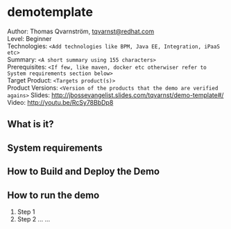 demotemplate
============
Author: Thomas Qvarnström, tqvarnst@redhat.com  
Level: Beginner  
Technologies: `<Add technologies like BPM, Java EE, Integration, iPaaS etc>`   
Summary: `<A short summary using 155 characters>`   
Prerequisites: `<If few, like maven, docker etc otherwiser refer to System requirements section below>`  
Target Product: `<Targets product(s)>`  
Product Versions: `<Version of the products that the demo are verified agains>` 
Slides: http://jbossevangelist.slides.com/tqvarnst/demo-template#/
Video: http://youtu.be/RcSy78BbDp8

What is it?
-----------


System requirements
-------------------

How to Build and Deploy the Demo
--------------------------------


How to run the demo
----------------------
1. Step 1
2. Step 2
...
...



